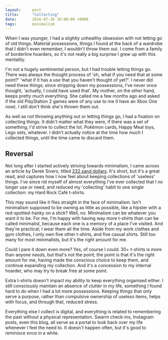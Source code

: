 ```yaml
---
layout:     post
title:      "Collecting"
date:       2016-07-26 10:00:00 +0000
tags:       minimalism
---
```


When I was younger, I had a slightly unhealthy obsession with not letting go of old things. Material possessions, things I found at the back of a wardrobe that I didn't even remember, I wouldn't throw them out. I come from a family of borderline hoarders, so it's not really a big surprise I grew up with this mentality.

<!-- Read More -->

I'm not a hugely sentimental person, but I had trouble letting things go. There was always the thought process of 'oh, what if you need that at some point?' 'what if it has a use that you haven't thought of yet?'. I never did need these things; since stripping down my possessions, I've never once thought, 'actually, I could have used that'. My mother, on the other hand, keeps pretty much everything. She called me a few months ago and asked if the old PlayStation 2 games were of any use to me (I have an Xbox One now). I still don't think she's thrown them out.

As well as not throwing anything out or letting things go, I had a fixation on collecting things. It didn't matter what they were, if there was a set of something, I'd strive to collect the lot. Pokémon cards, Happy Meal toys, Lego sets, whatever. I didn't actually notice at the time how much I collected things, until the time came to discard them.

## Reversal

Not long after I started actively striving towards minimalism, I came across an article by Derek Sivers, titled [232 sand dollars][232-sand-dollars-derek-sivers]. It's short, but it's a great read, and captures how I now feel about keeping collections of 'useless' things. I've since rid myself of almost everything I've ever collected that I no longer use or need, and reduced my 'collecting' habit to one single collection: my Hard Rock Café t-shirts.

This may sound like it flies straight in the face of minimalism. Isn't minimalism supposed to be owning as little as possible, like a hipster with a red-spotted-hanky on a stick? Well, no. Minimalism can be whatever you want it to be. For me, I'm happy with having way more t-shirts than can be called minimalist, because each one is a memory of a place I've visited. And they're practical; I wear them all the time. Aside from my work clothes and gym clothes, I only own five other t-shirts, and five casual shirts. Still too many for most minimalists, but it's the right amount for me.

Could I pare it down even more? Yes, of course I could. 30+ t-shirts is more than anyone *needs,* but that's not the point; the point is that it's the right amount for me, having made the conscious choice to keep them, and continue expanding my collection. And it's a concession to my internal hoarder, who may try to break free at some point.

Extra t-shirts doesn't impact my ability to keep everything organised either. I still consciously maintain an absence of clutter in my life, something I found hard to do when I had a lot more possessions. Keeping things that only serve a purpose, rather than compulsive ownership of useless items, helps with focus, and through that, reduced stress.

Everything else I collect is digital, and everything is related to remembering the past without a physical representation. Swarm check-ins, Instagram posts, even this blog, all serve as a portal to look back over my life whenever I feel the need to. It doesn't happen often, but it's good to reminisce once in a while.

[232-sand-dollars-derek-sivers]: https://sivers.org/232